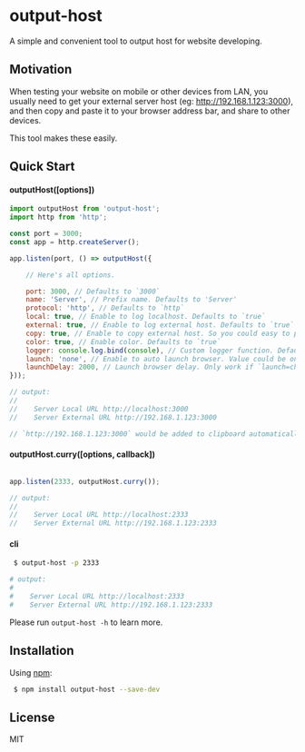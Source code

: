 output-host
=========================

A simple and convenient tool to output host for website developing.


## Motivation

When testing your website on mobile or other devices from LAN, you usually need to get your external server host (eg: http://192.168.1.123:3000), and then copy and paste it to your browser address bar, and share to other devices.

This tool makes these easily.


## Quick Start

#### outputHost([options])

```js
import outputHost from 'output-host';
import http from 'http';

const port = 3000;
const app = http.createServer();

app.listen(port, () => outputHost({

    // Here's all options.

    port: 3000, // Defaults to `3000`
    name: 'Server', // Prefix name. Defaults to 'Server'
    protocol: 'http', // Defaults to `http`
    local: true, // Enable to log localhost. Defaults to `true`
    external: true, // Enable to log external host. Defaults to `true`
    copy: true, // Enable to copy external host. So you could easy to paste to browser address bar. Defaults to `true`
    color: true, // Enable color. Defaults to `true`
    logger: console.log.bind(console), // Custom logger function. Defaults to `console.log.bind(console)`
    launch: 'none', // Enable to auto launch browser. Value could be one of 'none', 'chrome' or 'firefox'. Defaults to 'none'
    launchDelay: 2000, // Launch browser delay. Only work if `launch=chrome|firefox`. Defaults to `2000`
}));

// output:
//
//    Server Local URL http://localhost:3000
//    Server External URL http://192.168.1.123:3000

// `http://192.168.1.123:3000` would be added to clipboard automatically.

```

#### outputHost.curry([options, callback])

```js

app.listen(2333, outputHost.curry());

// output:
//
//    Server Local URL http://localhost:2333
//    Server External URL http://192.168.1.123:2333

```

#### cli

```bash
 $ output-host -p 2333

# output:
#
#    Server Local URL http://localhost:2333
#    Server External URL http://192.168.1.123:2333
```

Please run `output-host -h` to learn more.


## Installation

Using [npm](https://www.npmjs.com/):

```bash
 $ npm install output-host --save-dev
```

## License

MIT
